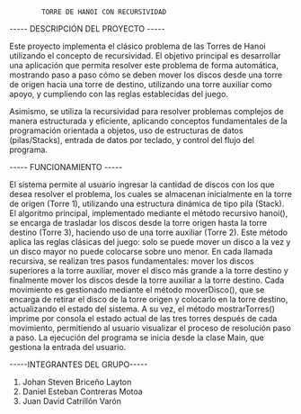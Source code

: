             TORRE DE HANOI CON RECURSIVIDAD

----- DESCRIPCIÓN DEL PROYECTO -----

Este proyecto implementa el clásico problema de las Torres de Hanoi 
utilizando el concepto de recursividad. El objetivo principal es 
desarrollar una aplicación que permita resolver este problema de 
forma automática, mostrando paso a paso cómo se deben mover los 
discos desde una torre de origen hacia una torre de destino, 
utilizando una torre auxiliar como apoyo, y cumpliendo con las 
reglas establecidas del juego.

Asimismo, se utiliza la recursividad para resolver
problemas complejos de manera estructurada y eficiente, aplicando
conceptos fundamentales de la programación orientada a objetos, uso
de estructuras de datos (pilas/Stacks), entrada de datos por teclado,
y control del flujo del programa.

----- FUNCIONAMIENTO -----

El sistema permite al usuario ingresar la cantidad de discos con 
los que desea resolver el problema, los cuales se almacenan 
inicialmente en la torre de origen (Torre 1), utilizando una 
estructura dinámica de tipo pila (Stack). El algoritmo principal, 
implementado mediante el método recursivo hanoi(), se encarga de 
trasladar los discos desde la torre origen hasta la torre destino 
(Torre 3), haciendo uso de una torre auxiliar (Torre 2). 
Este método aplica las reglas clásicas del juego: solo se puede 
mover un disco a la vez y un disco mayor no puede colocarse sobre 
uno menor. En cada llamada recursiva, se realizan tres pasos 
fundamentales: mover los discos superiores a la torre auxiliar, 
mover el disco más grande a la torre destino y finalmente mover 
los discos desde la torre auxiliar a la torre destino. 
Cada movimiento es gestionado mediante el método moverDisco(),
que se encarga de retirar el disco de la torre origen y colocarlo 
en la torre destino, actualizando el estado del sistema. A su vez, 
el método mostrarTorres() imprime por consola el estado actual de las
tres torres después de cada movimiento, permitiendo al usuario 
visualizar el proceso de resolución paso a paso. La ejecución del 
programa se inicia desde la clase Main, que gestiona la entrada del
usuario.

-----INTEGRANTES DEL GRUPO-----
1. Johan Steven Briceño Layton
2. Daniel Esteban Contreras Motoa
3. Juan David Catrillón Varón

